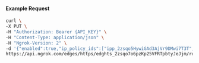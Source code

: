 <!-- Code generated for API Clients. DO NOT EDIT. -->

#### Example Request

```bash
curl \
-X PUT \
-H "Authorization: Bearer {API_KEY}" \
-H "Content-Type: application/json" \
-H "Ngrok-Version: 2" \
-d '{"enabled":true,"ip_policy_ids":["ipp_2zsqo5HywiGAd3AjVr9DMwi7T3T","ipp_2zsqo6vG8IQ6ugA4W6IufrT4HhH"]}' \
https://api.ngrok.com/edges/https/edghts_2zsqo7o6pzKp25VFRTpbtyJeJjm/routes/edghtsrt_2zsqo3EVj0hojxFz1axqospYl2T/ip_restriction
```
